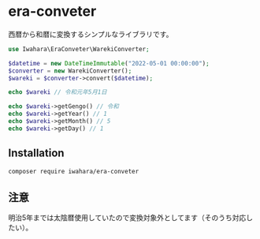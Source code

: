 # era-conveter
西暦から和暦に変換するシンプルなライブラリです。

```php
use Iwahara\EraConveter\WarekiConverter;

$datetime = new DateTimeImmutable("2022-05-01 00:00:00");
$converter = new WarekiConverter();
$wareki = $converter->convert($datetime);

echo $wareki // 令和元年5月1日

echo $wareki->getGengo() // 令和
echo $wareki->getYear() // 1
echo $wareki->getMonth() // 5
echo $wareki->getDay() // 1

```

## Installation

```
composer require iwahara/era-conveter
```

## 注意

明治5年までは太陰暦使用していたので変換対象外としてます（そのうち対応したい）。